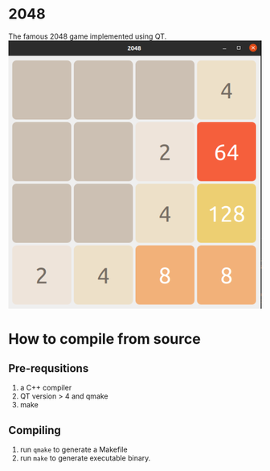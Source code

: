 2048
===

The famous 2048 game implemented using QT.
![screenshot1](./Sreenshots/Screenshot%20from%202023-01-03%2020-35-57.png)

# How to compile from source
## Pre-requsitions
1. a C++ compiler
2. QT version > 4 and qmake
3. make

## Compiling
1. run `qmake` to generate a Makefile
2. run `make` to generate executable binary.